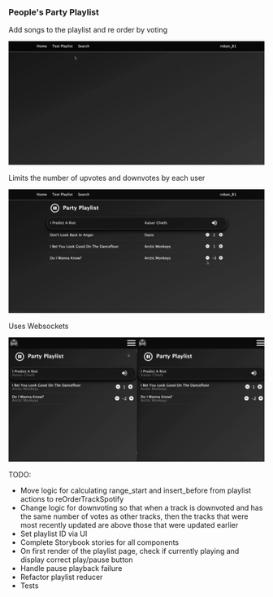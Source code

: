 ### People's Party Playlist

Add songs to the playlist and re order by voting

![Add to playlist and voting demo](demos/voting_example.gif)

Limits the number of upvotes and downvotes by each user

![Vote limits demo](demos/vote_limit.gif)

Uses Websockets

![Websockets demo](demos/websockets.gif)

<!-- TODO; -->
<!-- when adding a song to playlist from search that is already there, inform the user -->
<!-- mobile nav -->
<!-- make + button look like it has been clicked on search page -->
<!-- move tracks that get played into new playlist -->
<!-- re-use comonent for auth button for mobile and desktop -->
<!-- when resuming playbacl don't start from beginning of song -->
<!-- search plus button - make look responsive -->
<!-- use variables for colors etc. -->
<!-- animate track focus effect for 5s only  -->
<!-- when get currently playing check playlist is the same -->
<!-- move nav to container -->
<!-- get import png files working -->


<!-- go to /invite -->
<!-- drop cookie with user id -->

<!-- add to playlist -->
<!-- post to spotify -->
<!-- post to db - track with 0 votes -->

<!-- up votr -->
<!-- post to db -->


<!-- all interactions via new api -->
<!-- poll db for updated playlist votes -->


<!-- ------------------------ -->
<!-- limit to 5 votes -->
<!-- only allow vote with user id -->
<!-- maybe after sign in generae invite link -->
<!-- websocket -->
<!-- remove track if -5 votes -->


<!-- add to playlist action -->
  <!-- // TODO: currently fetching playlist to work out new position of track
  // instead of looking at db, look at state

  // can't fetch sorted and with votes gte to votes/ 0, as tracks with similar votes wil be indeterminate -->


<!-- add last updated/timestamp to track -> to get css to high;ighted -->
<!-- when updating vote update timestamp -->
<!-- fix playback and locked trsck -->
<!-- debounce on click -->

<!-- TODO
 -->
 <!-- if spotify call fails then don't do stuff -->
 <!-- limits votes per user -->
 <!-- remove when -5 votes -->
 <!-- sort by updated at after num votes instead of alphabetically -->
 <!-- investogate specifying uris for playback - https://developer.spotify.com/documentation/web-api/reference/player/start-a-users-playback/ -->
 <!-- sockets -->
<!-- add models -->


<!-- fetch playlist from spotify and db every 5mins and check order matches -->

<!-- if network error -> sho oops somethign ent wrong , try logging in again -->


<!-- Persist session started! -->

<!-- if order outof date then fetch from db, sort then post whole playlist to spotify -->


<!-- TO MAKE it eay to fetch from db and sort -->
<!-- tracks updated earlier - will be higher up playlist -->
<!-- to make tracks downvoted be prioritised in the opposite way -->
<!-- would require position to be stored in the database instead -->

<!-- fix highlight not working when vote on track twice -->


<!-- not needed -->
<!--   let newPosition = currentPlaylist.findIndex(el => {
    // (el.votes === track.votes && el.updatedAt < track.updatedAt) || el.votes < track.votes
    el.votes < track.votes;
  }) -->
  <!-- let newPosition = currentPlaylist.findIndex(el => {
    // return (el.votes === updatedTrack.votes && el.updatedAt > updatedTrack.updatedAt) || el.votes < updatedTrack.votes
    return el.votes < updatedTrack.votes
  }) -->

<!-- remove track -->
  <!-- cant add song already on -->
  <!-- limit 5 per person -->
  <!-- every 5 mins check db aligns with spotify -->
  <!-- production build -->
  <!-- tests -->
  <!-- end session and pause playback when end of playlist -->
  <!-- improve search -->
  <!-- prop types -->

  <!-- set up from scratch -->
  <!-- need client id in dotenv -->
  <!-- https://docs.mongodb.com/v3.2/tutorial/install-mongodb-on-os-x/ -->
  <!-- mongo db connection -->
  <!-- install mongo db -->
  <!-- mongo db set up db -->

  <!-- TODO: - handle db connection errors -->
  <!-- if load search page first, fetch playlist once -->
  <!-- storybook -->


  <!-- make user go to /invite -->

  <!-- debounde -->
  <!-- mobile first -->
  <!-- prop types -->
  <!-- fix file loader for images -->
  <!-- set up - HMR for reducers -->
  <!-- use styled components theme -->


<!-- // TODO: handle when playlist ends
// just re-order playlist and push whole thing to spotify?
// todo match range_end to spotify ? -->
<!-- rename actions to addto playlisy, remove from playlist (instead of removeTrack) etc -->
<!-- default votes to have upvoters and downvoters -->
<!-- 
TODO: fix - xpect(dispatchArgs.callAPI(apiToken)).toEqual(
          addToPlaylistApi(
            apiToken,
            mockNewPosition + mockSpotifyOffset,
            expectedTrack
          )
        ); -->


TODO:
- Move logic for calculating range_start and insert_before from playlist actions to reOrderTrackSpotify
- Change logic for downvoting so that when a track is downvoted and has the same number of votes as other tracks, then the tracks that were most recently updated are above those that were updated earlier
- Set playlist ID via UI
- Complete Storybook stories for all components
- On first render of the playlist page, check if currently playing and display correct play/pause button
- Handle pause playback failure
- Refactor playlist reducer
- Tests